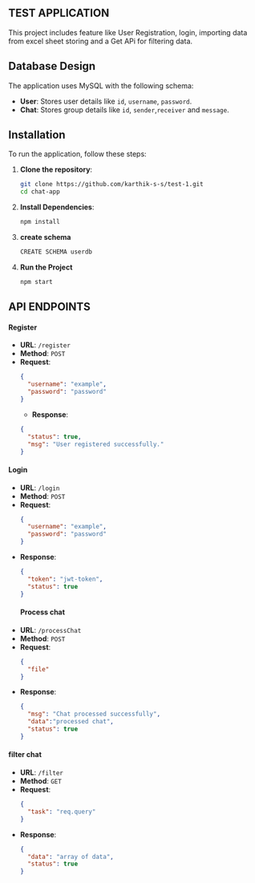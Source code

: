## TEST APPLICATION

This project includes feature like User Registration,
login, importing data from excel sheet storing and a Get APi for filtering data.

## Database Design

The application uses MySQL with the following schema:

- **User**: Stores user details like `id`, `username`, `password`.
- **Chat**: Stores group details like `id`, `sender`,`receiver` and `message`.

## Installation

To run the application, follow these steps:

1. **Clone the repository**:
   ```bash
   git clone https://github.com/karthik-s-s/test-1.git
   cd chat-app
   ```
2. **Install Dependencies**:
   ```bash
   npm install
   ```
3. **create schema**
   ```bash
   CREATE SCHEMA userdb
   ```
4. **Run the Project**
   ```bash
   npm start
   ```

## API ENDPOINTS

#### Register

- **URL**: `/register`
- **Method**: `POST`
- **Request**:
  ```json
  {
    "username": "example",
    "password": "password"
  }
  ```
  - **Response**:
  ```json
  {
    "status": true,
    "msg": "User registered successfully."
  }
  ```

#### Login

- **URL**: `/login`
- **Method**: `POST`
- **Request**:
  ```json
  {
    "username": "example",
    "password": "password"
  }
  ```
- **Response**:
  ```json
  {
    "token": "jwt-token",
    "status": true
  }
  ```
  #### Process chat
- **URL**: `/processChat`
- **Method**: `POST`
- **Request**:
  ```json
  {
    "file"
  }
  ```
- **Response**:
  ```json
  {
    "msg": "Chat processed successfully",
    "data":"processed chat",
    "status": true
  }
  ```

#### filter chat

- **URL**: `/filter`
- **Method**: `GET`
- **Request**:
  ```json
  {
    "task": "req.query"
  }
  ```
- **Response**:
  ```json
  {
    "data": "array of data",
    "status": true
  }
  ```
